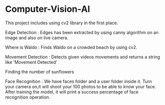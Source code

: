 # Computer-Vision-AI

This project includes using cv2 library in the first place.

Edge Detection : Edges has been extracted by using canny algorithm on an image and also on live camera.

Where is Waldo : Finds Waldo on a crowded beach by using cv2.

Movement Detection : Detects given videos movements and returns a string like 'Movement Detected'

Finding the number of sunflowers

Face Recognition : We have faces folder and a user folder inside it. Turn your camera on,it will shoot your 100 photos to be able to know your face. After training the model, it will print a success percentage of face recognition operation.
